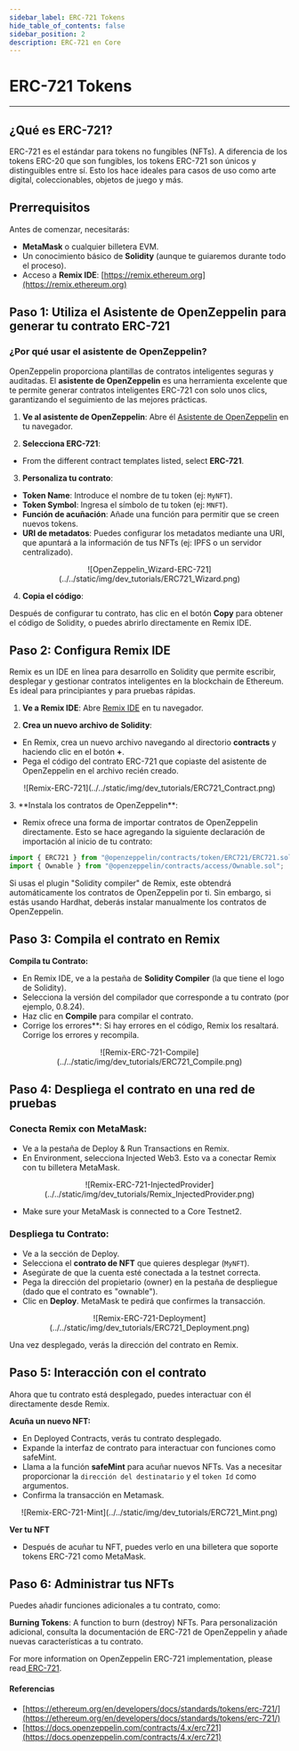 ```yaml
---
sidebar_label: ERC-721 Tokens
hide_table_of_contents: false
sidebar_position: 2
description: ERC-721 en Core
---
```


# ERC-721 Tokens

---

## ¿Qué es ERC-721?

ERC-721 es el estándar para tokens no fungibles (NFTs). A diferencia de los tokens ERC-20 que son fungibles, los tokens ERC-721 son únicos y distinguibles entre sí. Esto los hace ideales para casos de uso como arte digital, coleccionables, objetos de juego y más.

## Prerrequisitos

Antes de comenzar, necesitarás:

- **MetaMask** o cualquier billetera EVM.
- Un conocimiento básico de **Solidity** (aunque te guiaremos durante todo el proceso).
- Acceso a **Remix IDE**: [https://remix.ethereum.org](https://remix.ethereum.org)

## Paso 1: Utiliza el Asistente de OpenZeppelin para generar tu contrato ERC-721

### ¿Por qué usar el asistente de OpenZeppelin?

OpenZeppelin proporciona plantillas de contratos inteligentes seguras y auditadas. El **asistente de OpenZeppelin** es una herramienta excelente que te permite generar contratos inteligentes ERC-721 con solo unos clics, garantizando el seguimiento de las mejores prácticas.

1. **Ve al asistente de OpenZeppelin**: Abre él [Asistente de OpenZeppelin](https://wizard.openzeppelin.com/#erc721) en tu navegador.

2. **Selecciona ERC-721**:

- From the different contract templates listed, select **ERC-721**.

3. **Personaliza tu contrato**:

- **Token Name**: Introduce el nombre de tu token (ej: `MyNFT`).
- **Token Symbol**: Ingresa el símbolo de tu token (ej: `MNFT`).
- **Función de acuñación**: Añade una función para permitir que se creen nuevos tokens.
- **URI de metadatos**: Puedes configurar los metadatos mediante una URI, que apuntará a la información de tus NFTs (ej: IPFS o un servidor centralizado).

<p align="center">
![OpenZeppelin_Wizard-ERC-721](../../static/img/dev_tutorials/ERC721_Wizard.png)
</p>

4. **Copia el código**:

Después de configurar tu contrato, has clic en el botón **Copy** para obtener el código de Solidity, o puedes abrirlo directamente en Remix IDE.

## Paso 2: Configura Remix IDE

Remix es un IDE en línea para desarrollo en Solidity que permite escribir, desplegar y gestionar contratos inteligentes en la blockchain de Ethereum. Es ideal para principiantes y para pruebas rápidas.

1. **Ve a Remix IDE**: Abre [Remix IDE](https://remix.ethereum.org/) en tu navegador.

2. **Crea un nuevo archivo de Solidity**:

- En Remix, crea un nuevo archivo navegando al directorio **contracts** y haciendo clic en el botón **+**.
- Pega el código del contrato ERC-721 que copiaste del asistente de OpenZeppelin en el archivo recién creado.

<p align="center">
![Remix-ERC-721](../../static/img/dev_tutorials/ERC721_Contract.png)
</p>
3. **Instala los contratos de OpenZeppelin**:

- Remix ofrece una forma de importar contratos de OpenZeppelin directamente. Esto se hace agregando la siguiente declaración de importación al inicio de tu contrato:

```javascript
import { ERC721 } from "@openzeppelin/contracts/token/ERC721/ERC721.sol";
import { Ownable } from "@openzeppelin/contracts/access/Ownable.sol";
```

Si usas el plugin "Solidity compiler" de Remix, este obtendrá automáticamente los contratos de OpenZeppelin por ti. Sin embargo, si estás usando Hardhat, deberás instalar manualmente los contratos de OpenZeppelin.

## Paso 3: Compila el contrato en Remix

**Compila tu Contrato:**

- En Remix IDE, ve a la pestaña de **Solidity Compiler** (la que tiene el logo de Solidity).
- Selecciona la versión del compilador que corresponde a tu contrato (por ejemplo, 0.8.24).
- Haz clic en **Compile** para compilar el contrato.
- Corrige los errores\*\*: Si hay errores en el código, Remix los resaltará. Corrige los errores y recompila.

<p align="center">
![Remix-ERC-721-Compile](../../static/img/dev_tutorials/ERC721_Compile.png)
</p>

## Paso 4: Despliega el contrato en una red de pruebas

### Conecta Remix con MetaMask:

- Ve a la pestaña de Deploy & Run Transactions en Remix.
- En Environment, selecciona Injected Web3. Esto va a conectar Remix con tu billetera MetaMask.

<p align="center">
![Remix-ERC-721-InjectedProvider](../../static/img/dev_tutorials/Remix_InjectedProvider.png)
</p>

- Make sure your MetaMask is connected to a Core Testnet2.

### Despliega tu Contrato:

- Ve a la sección de Deploy.
- Selecciona el **contrato de NFT** que quieres desplegar (`MyNFT`).
- Asegúrate de que la cuenta esté conectada a la testnet correcta.
- Pega la dirección del propietario (owner) en la pestaña de despliegue (dado que el contrato es "ownable").
- Clic en **Deploy**. MetaMask te pedirá que confirmes la transacción.

<p align="center">
![Remix-ERC-721-Deployment](../../static/img/dev_tutorials/ERC721_Deployment.png)
</p>

Una vez desplegado, verás la dirección del contrato en Remix.

## Paso 5: Interacción con el contrato

Ahora que tu contrato está desplegado, puedes interactuar con él directamente desde Remix.

**Acuña un nuevo NFT:**

- En Deployed Contracts, verás tu contrato desplegado.
- Expande la interfaz de contrato para interactuar con funciones como safeMint.
- Llama a la función **safeMint** para acuñar nuevos NFTs. Vas a necesitar proporcionar la `dirección del destinatario` y el `token Id` como argumentos.
- Confirma la transacción en Metamask.

<p align="center">
![Remix-ERC-721-Mint](../../static/img/dev_tutorials/ERC721_Mint.png)
</p>

**Ver tu NFT**

- Después de acuñar tu NFT, puedes verlo en una billetera que soporte tokens ERC-721 como MetaMask.

## Paso 6: Administrar tus NFTs

Puedes añadir funciones adicionales a tu contrato, como:

**Burning Tokens**: A function to burn (destroy) NFTs.
Para personalización adicional, consulta la documentación de ERC-721 de OpenZeppelin y añade nuevas características a tu contrato.

For more information on OpenZeppelin ERC-721 implementation, please read[ ERC-721](https://docs.openzeppelin.com/contracts/4.x/erc721).

#### Referencias

- [https://ethereum.org/en/developers/docs/standards/tokens/erc-721/](https://ethereum.org/en/developers/docs/standards/tokens/erc-721/)
- [https://docs.openzeppelin.com/contracts/4.x/erc721](https://docs.openzeppelin.com/contracts/4.x/erc721)
